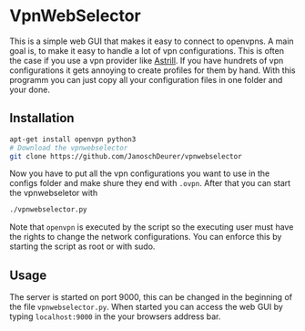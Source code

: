 # VpnWebSelector

This is a simple web GUI that makes it easy to connect to openvpns. A main goal is,
to make it easy to handle a lot of vpn configurations. This is often the case
if you use a vpn provider like [Astrill](https://www.astrill.com/). If you have
hundrets of vpn configurations it gets annoying to create profiles for them
by hand. With this programm you can just copy all your configuration files in
one folder and your done.

## Installation

```bash
apt-get install openvpn python3
# Download the vpnwebselector
git clone https://github.com/JanoschDeurer/vpnwebselector
```

Now you have to put all the vpn configurations you want to use in the configs
folder and make shure they end with ```.ovpn```. After that you can start the
vpnwebseletor with

```bash
./vpnwebselector.py
```

Note that ```openvpn``` is executed by the script so the executing user must
have the rights to change the network configurations. You can enforce this by
starting the script as root or with sudo.

## Usage

The server is started on port 9000, this can be changed in the beginning of the
file ```vpnwebselector.py```. When started you can access the web GUI by
typing ```localhost:9000``` in the your browsers address bar.






